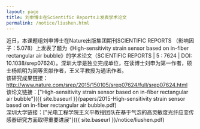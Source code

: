 ```yaml
---
layout: page
title: 刘申博士在Scientific Reports上发表学术论文
permalink: /notice/liushen.html
---
```


近日，本课题组刘申博士在Nature出版集团期刊SCIENTIFIC REPORTS （影响因子：5.078）上发表了题为《High-sensitivity strain sensor based on in-fiber rectangular air bubble》的学术论文（SCIENTIFIC REPORTS | 5 : 7624 | DOI: 10.1038/srep07624）。深圳大学是独立完成单位，在读博士刘申为第一作者，硕士杨凯明为同等贡献作者，王义平教授为通讯作者。<br>
 该研究成果链接：http://www.nature.com/srep/2015/150105/srep07624/full/srep07624.html<br>
 该论文链接：["High-sensitivity strain sensor based on in-fiber rectangular air bubble"]({{ site.baseurl }}/papers/2015-High-sensitivity strain sensor based on in-fiber rectangular air bubble.pdf)<br>
 深圳大学链接：["光电工程学院王义平教授团队在基于气泡的高灵敏度光纤应变传感器研究方面取得重要进展"]({{ site.baseurl }}/notice/liushen.pdf)<br>
